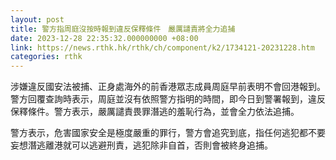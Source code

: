 ```yaml
---
layout: post
title: 警方指周庭沒按時報到違反保釋條件　嚴厲譴責將全力追捕
date: 2023-12-28 22:35:32.000000000 +08:00
link: https://news.rthk.hk/rthk/ch/component/k2/1734121-20231228.htm
categories: rthk
---
```


涉嫌違反國安法被捕、正身處海外的前香港眾志成員周庭早前表明不會回港報到。警方回覆查詢時表示，周庭並沒有依照警方指明的時間，即今日到警署報到，違反保釋條件。警方表示，嚴厲譴責畏罪潛逃的羞恥行為，並會全力依法追捕。

警方表示，危害國家安全是極度嚴重的罪行，警方會追究到底，指任何逃犯都不要妄想潛逃離港就可以逃避刑責，逃犯除非自首，否則會被終身追捕。
